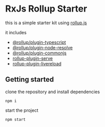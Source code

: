 # RxJs Rollup Starter

this is a simple starter kit using [rollup.js]("https://rollupjs.org/guide/en/")

it includes 

- [@rollup/plugin-typescript](https"://github.com/thgh/rollup-plugin-livereload")
- [@rollup/plugin-node-resolve]("https://github.com/rollup/plugins/tree/master/packages/node-resolve/#readme")
- [@rollup/plugin-commonjs]("https://github.com/rollup/plugins/tree/master/packages/commonjs/#readme")
- [rollup-plugin-serve]("https://github.com/thgh/rollup-plugin-serve")
- [rollup-plugin-livereload]("https://github.com/thgh/rollup-plugin-serve")

## Getting started

clone the repository and install dependencies

```
npm i
```

start the project

```
npm start
```

